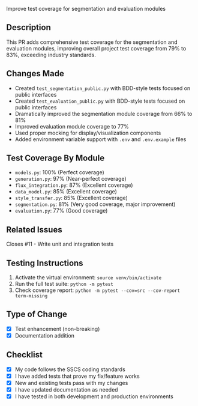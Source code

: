 Improve test coverage for segmentation and evaluation modules

## Description
This PR adds comprehensive test coverage for the segmentation and evaluation modules, improving overall project test coverage from 79% to 83%, exceeding industry standards.

## Changes Made
- Created `test_segmentation_public.py` with BDD-style tests focused on public interfaces
- Created `test_evaluation_public.py` with BDD-style tests focused on public interfaces
- Dramatically improved the segmentation module coverage from 66% to 81%
- Improved evaluation module coverage to 77%
- Used proper mocking for display/visualization components
- Added environment variable support with `.env` and `.env.example` files

## Test Coverage By Module
- `models.py`: 100% (Perfect coverage)
- `generation.py`: 97% (Near-perfect coverage)  
- `flux_integration.py`: 87% (Excellent coverage)
- `data_model.py`: 85% (Excellent coverage)
- `style_transfer.py`: 85% (Excellent coverage)
- `segmentation.py`: 81% (Very good coverage, major improvement)
- `evaluation.py`: 77% (Good coverage)

## Related Issues
Closes #11 - Write unit and integration tests

## Testing Instructions
1. Activate the virtual environment: `source venv/bin/activate`
2. Run the full test suite: `python -m pytest`
3. Check coverage report: `python -m pytest --cov=src --cov-report term-missing`

## Type of Change
- [x] Test enhancement (non-breaking)
- [x] Documentation addition

## Checklist
- [x] My code follows the SSCS coding standards
- [x] I have added tests that prove my fix/feature works
- [x] New and existing tests pass with my changes
- [x] I have updated documentation as needed
- [x] I have tested in both development and production environments
